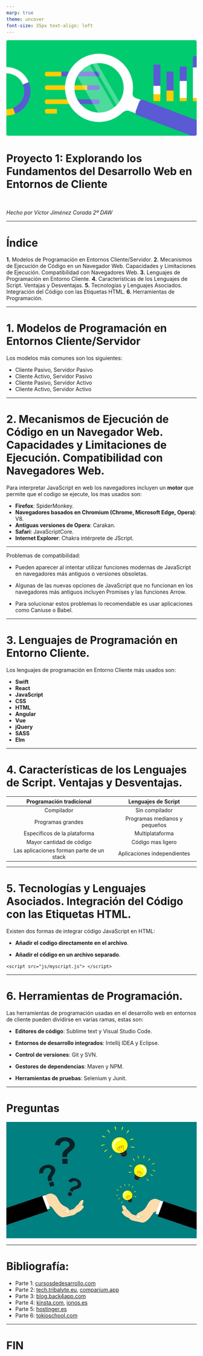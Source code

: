 ```yaml
---
marp: true
theme: uncover
font-size: 35px text-align: left
---
```


![bg opacity:.6](img/analysis.jpg)

# Proyecto 1: Explorando los Fundamentos del Desarrollo Web en Entornos de Cliente

<br>

*Hecho por Víctor Jiménez Corada 2º DAW*

---

<!-- paginate: true -->
<!-- backgroundImage: "linear-gradient(to bottom, #00cb6f, #fff)" -->

# **Índice**

**1.** Modelos de Programación en Entornos Cliente/Servidor.
**2.** Mecanismos de Ejecución de Código en un Navegador Web. Capacidades y Limitaciones de Ejecución. Compatibilidad con Navegadores Web.
**3.** Lenguajes de Programación en Entorno Cliente.
**4.** Características de los Lenguajes de Script. Ventajas y Desventajas.
**5.** Tecnologías y Lenguajes Asociados. Integración del Código con las Etiquetas HTML.
**6.** Herramientas de Programación.

---
# **1. Modelos de Programación en Entornos Cliente/Servidor**

Los modelos más comunes son los siguientes:

* Cliente Pasivo, Servidor Pasivo
* Cliente Activo, Servidor Pasivo
* Cliente Pasivo, Servidor Activo
* Cliente Activo, Servidor Activo

---

# **2. Mecanismos de Ejecución de Código en un Navegador Web. Capacidades y Limitaciones de Ejecución. Compatibilidad con Navegadores Web.**

Para interpretar JavaScript en web los navegadores incluyen un **motor** que permite que el codigo se ejecute, los mas usados son:
* **Firefox**: SpiderMonkey.
* **Navegadores basados en Chromium (Chrome, Microsoft Edge, Opera)**: V8.
* **Antiguas versiones de Opera**: Carakan.
* **Safari**: JavaScriptCore.
* **Internet Explorer**: Chakra intérprete de JScript.

---

Problemas de compatibilidad:

* Pueden aparecer al intentar utilizar funciones modernas de JavaScript en navegadores más antiguos o versiones obsoletas.

* Algunas de las nuevas opciones de JavaScript que no funcionan en los navegadores más antiguos incluyen Promises y las funciones Arrow.

* Para solucionar estos problemas lo recomendable es usar aplicaciones como Caniuse o Babel.

---

# **3. Lenguajes de Programación en Entorno Cliente.**

Los lenguajes de programación en Entorno Cliente más usados son:

* **Swift**
* **React**
* **JavaScript**
* **CSS**
* **HTML**
* **Angular**
* **Vue**
* **jQuery**
* **SASS**
* **Elm**

---

# **4. Características de los Lenguajes de Script. Ventajas y Desventajas.**
 
|        **Programación tradicional**       |    **Lenguajes de Script**    |
|:-----------------------------------------:|:-----------------------------:|
|                 Compilador                |         Sin compilador        |
|             Programas grandes             | Programas medianos y pequeños |
|        Específicos de la plataforma       |        Multiplataforma        |
|          Mayor cantidad de código         |       Código mas ligero       |
| Las aplicaciones forman parte de un stack |  Aplicaciones independientes  |

---

# **5. Tecnologías y Lenguajes Asociados. Integración del Código con las Etiquetas HTML.**
 
Existen dos formas de integrar código JavaScript en HTML:

* **Añadir el codigo directamente en el archivo**.

* **Añadir el código en un archivo separado**.

```
<script src="js/myscript.js"> </script>
```

---

# **6. Herramientas de Programación.**

Las herramientas de programación usadas en el desarrollo web en entornos de cliente pueden dividirse en varias ramas, estas son:

* **Editores de código**: Sublime text y Visual Studio Code.

* **Entornos de desarrollo integrados**: Intellij IDEA y Eclipse.

* **Control de versiones**: Git y SVN.

* **Gestores de dependencias**: Maven y NPM.

* **Herramientas de pruebas**: Selenium y Junit.

---

# Preguntas

![](img/preguntas.jpg)

---

# Bibliografía:

* Parte 1: [cursosdedesarrollo.com](https://cursosdedesarrollo.com/2019/11/arquitectura-cliente-servidor/)
* Parte 2: [tech.tribalyte.eu](https://tech.tribalyte.eu/blog-motor-de-javascript#El_motor_de_JavaScript), [comparium.app](https://comparium.app/es/blog/cross-browser-compatibility-issues/)
* Parte 3: [blog.back4app.com](https://blog.back4app.com/es/los-10-principales-lenguajes-de-desarrollo-del-lado-del-cliente/)
* Parte 4: [kinsta.com](https://kinsta.com/es/blog/lenguajes-script/), [ionos.es](https://www.ionos.es/digitalguide/paginas-web/desarrollo-web/que-son-los-lenguajes-de-scripting/)
* Parte 5: [hostinger.es](https://www.hostinger.es/tutoriales/insertar-javascript-en-html/)
* Parte 6: [tokioschool.com](https://www.tokioschool.com/noticias/herramientas-programacion/)

---

# FIN
